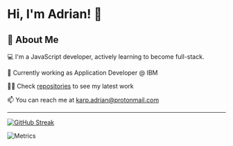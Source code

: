 
# Hi, I'm Adrian! 👋


## 🚀 About Me
💻 I'm a JavaScript developer, actively learning to become full-stack.

🔨 Currently working as Application Developer @ IBM

👩‍💻 Check [repositories](https://github.com/adriankarp?tab=repositories) to see my latest work

📫 You can reach me at karp.adrian@protonmail.com

------------------------------

[![GitHub Streak](http://github-readme-streak-stats.herokuapp.com?user=adriankarp&theme=dark&background=000000)](https://git.io/streak-stats)

![Metrics](https://metrics.lecoq.io/adriankarp?template=terminal&base.header=0&base.activity=0&base.repositories=0&base.metadata=0&languages=1&languages.limit=8&languages.colors=github&languages.threshold=0%25&config.timezone=America%2FToronto)
 
